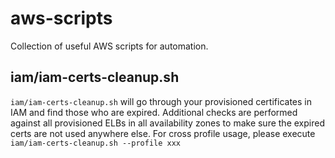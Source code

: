 # aws-scripts

Collection of useful AWS scripts for automation.

## iam/iam-certs-cleanup.sh

`iam/iam-certs-cleanup.sh` will go through your provisioned certificates in IAM and find those who are expired.
Additional checks are performed against all provisioned ELBs in all availability zones to make sure the expired certs
are not used anywhere else.
For cross profile usage, please execute `iam/iam-certs-cleanup.sh --profile xxx`
